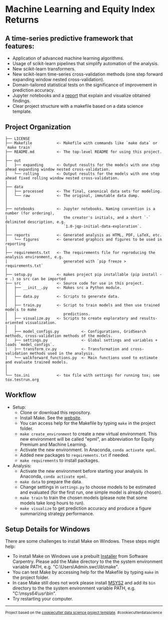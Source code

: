 Machine Learning and Equity Index Returns
==============================
## A time-series predictive framework that features:
- Application of advanced machine learning algorithms.
- Usage of scikit-learn pipelines that simplify automation of the analysis.
- New scikit-learn transformers.
- New scikit-learn time-series cross-validation methods (one step forward expanding window nested cross-validation).
- Domain-tailored statistical tests on the significance of improvement in prediction accuracy.
- Jupyter notebooks and a [report](/reports/Results.ipynb) that explain and visualize obtained findings.
- Clear project structure with a makefile based on a data science template.



## Project Organization

    ├── LICENSE
    ├── Makefile           <- Makefile with commands like `make data` or `make train`
    ├── README.md          <- The top-level README for using this project.
    |
    ├── out
    │   ├── expanding      <- Output results for the models with one step ahead expanding window nested cross-validation.
    │   └── rolling        <- Output results for the models with one step ahead fixed rolling window nested cross-validation.
    |    
    ├── data
    │   ├── processed      <- The final, canonical data sets for modeling.
    │   └── raw            <- The original, immutable data dump.
    │
    │
    ├── notebooks          <- Jupyter notebooks. Naming convention is a number (for ordering),
    │                         the creator's initials, and a short `-` delimited description, e.g.
    │                         `1.0-jqp-initial-data-exploration`.
    │
    ├── reports            <- Generated analysis as HTML, PDF, LaTeX, etc.
    │   └── figures        <- Generated graphics and figures to be used in reporting
    │
    ├── requirements.txt   <- The requirements file for reproducing the analysis environment, e.g.
    │                         generated with `pip freeze > requirements.txt`
    │
    ├── setup.py           <- makes project pip installable (pip install -e .) so src can be imported
    ├── src                <- Source code for use in this project.
    │   ├── __init__.py    <- Makes src a Python module.
    │   │
    │   ├── data.py        <- Scripts to generate data.
    │   │   
    │   ├── train.py       <- Script to train models and then use trained models to make
    │   │                     predictions.   
    │   ├── visualize.py   <- Scripts to create exploratory and results-oriented visualization.
    │   │
    │   ├── model_configs.py          <- Configurations, GridSearch methods, cross-validation methods of the models.
    │   ├── settings.py               <- Global settings and variables + loads `model_configs`. 
    │   ├── transform_cv.py           <- Transformation and cross-validation methods used in the analysis.
    │   └── walkforward_functions.py  <- Main functions used to estimate and evaluate trained models. 
    │       
    │
    └── tox.ini            <- tox file with settings for running tox; see tox.testrun.org

## Workflow
- Setup:
  -  Clone or download this repository.
  -  Install Make. See the [website](https://www.gnu.org/software/make/).
  -  You can access help for the Makefile by typing `make` in the project folder.
  -  `make create_environment` to create a new virtual environment. This new environment will be called "epml", an abbreviation for Equity Premium and Machine Learning.
  -  Activate the new environment. In Anaconda, `conda activate epml`.
  -  Added new packages to `requirements.txt` if needed.
  -  `make requirements` to install packages.
-  Analysis:
   - Activate the new environment before starting your analysis. In Anaconda, `conda activate epml`.
   - `make data` to prepare the data.
   - Change settings in `settings.py` to choose models to be estimated and evaluated (for the first run, one simple model is already chosen).
   - `make train` to train the chosen models (please note that some models take long hours to run).
   - `make visualize` to get prediction accuracy and produce a figure summarizing strategy performance.

## Setup Details for Windows
There are some challenges to install Make on Windows. These steps might help:
- To install Make on Windows use a prebuilt [Installer](https://github.com/swcarpentry/windows-installer) from Software Carpentry. Please add the Make directory to the the system environment variable PATH, e.g. "C:\Users\Admin\.swc\lib\make".
- You can test Make by accessing help for the Makefile by typing `make` in the project folder.
- In case Make still does not work please install [MSYS2](https://www.msys2.org/) and add its `bin` directory to the the system environment variable PATH, e.g. "C:\msys64\usr\bin".
- Try restarting your computer.

--------
<p><small>Project based on the <a target="_blank" href="https://drivendata.github.io/cookiecutter-data-science/">cookiecutter data science project template</a>. #cookiecutterdatascience</small></p>

